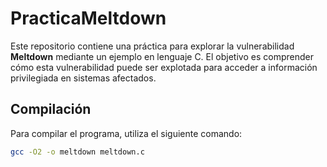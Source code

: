 # PracticaMeltdown

Este repositorio contiene una práctica para explorar la vulnerabilidad **Meltdown** mediante un ejemplo en lenguaje C. El objetivo es comprender cómo esta vulnerabilidad puede ser explotada para acceder a información privilegiada en sistemas afectados.

## Compilación

Para compilar el programa, utiliza el siguiente comando:

```bash
gcc -O2 -o meltdown meltdown.c
